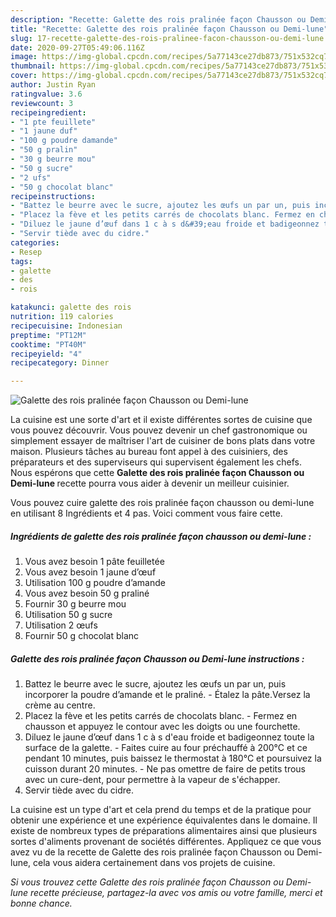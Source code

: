 ```yaml
---
description: "Recette: Galette des rois pralinée façon Chausson ou Demi-lune"
title: "Recette: Galette des rois pralinée façon Chausson ou Demi-lune"
slug: 17-recette-galette-des-rois-pralinee-facon-chausson-ou-demi-lune
date: 2020-09-27T05:49:06.116Z
image: https://img-global.cpcdn.com/recipes/5a77143ce27db873/751x532cq70/galette-des-rois-pralinee-facon-chausson-ou-demi-lune-photo-principale-de-la-recette.jpg
thumbnail: https://img-global.cpcdn.com/recipes/5a77143ce27db873/751x532cq70/galette-des-rois-pralinee-facon-chausson-ou-demi-lune-photo-principale-de-la-recette.jpg
cover: https://img-global.cpcdn.com/recipes/5a77143ce27db873/751x532cq70/galette-des-rois-pralinee-facon-chausson-ou-demi-lune-photo-principale-de-la-recette.jpg
author: Justin Ryan
ratingvalue: 3.6
reviewcount: 3
recipeingredient:
- "1 pte feuillete"
- "1 jaune duf"
- "100 g poudre damande"
- "50 g pralin"
- "30 g beurre mou"
- "50 g sucre"
- "2 ufs"
- "50 g chocolat blanc"
recipeinstructions:
- "Battez le beurre avec le sucre, ajoutez les œufs un par un, puis incorporer la poudre d’amande et le praliné. Étalez la pâte.Versez la crème au centre."
- "Placez la fève et les petits carrés de chocolats blanc. Fermez en chausson et appuyez le contour avec les doigts ou une fourchette."
- "Diluez le jaune d’œuf dans 1 c à s d&#39;eau froide et badigeonnez toute la surface de la galette. Faites cuire au four préchauffé à 200°C et ce pendant 10 minutes, puis baissez le thermostat à 180°C et poursuivez la cuisson durant 20 minutes. Ne pas omettre de faire de petits trous avec un cure-dent, pour permettre à la vapeur de s&#39;échapper."
- "Servir tiède avec du cidre."
categories:
- Resep
tags:
- galette
- des
- rois

katakunci: galette des rois 
nutrition: 119 calories
recipecuisine: Indonesian
preptime: "PT12M"
cooktime: "PT40M"
recipeyield: "4"
recipecategory: Dinner

---
```



![Galette des rois pralinée façon Chausson ou Demi-lune](https://img-global.cpcdn.com/recipes/5a77143ce27db873/751x532cq70/galette-des-rois-pralinee-facon-chausson-ou-demi-lune-photo-principale-de-la-recette.jpg)

La cuisine est une sorte d'art et il existe différentes sortes de cuisine que vous pouvez découvrir. Vous pouvez devenir un chef gastronomique ou simplement essayer de maîtriser l'art de cuisiner de bons plats dans votre maison. Plusieurs tâches au bureau font appel à des cuisiniers, des préparateurs et des superviseurs qui supervisent également les chefs. Nous espérons que cette <strong> Galette des rois pralinée façon Chausson ou Demi-lune </strong> recette pourra vous aider à devenir un meilleur cuisinier.

<!--inarticleads1-->

Vous pouvez cuire galette des rois pralinée façon chausson ou demi-lune en utilisant 8 Ingrédients et 4 pas. Voici comment vous faire cette.

##### Ingrédients de galette des rois pralinée façon chausson ou demi-lune :

1. Vous avez besoin 1 pâte feuilletée
1. Vous avez besoin 1 jaune d’œuf
1. Utilisation 100 g poudre d’amande
1. Vous avez besoin 50 g praliné
1. Fournir 30 g beurre mou
1. Utilisation 50 g sucre
1. Utilisation 2 œufs
1. Fournir 50 g chocolat blanc




<!--inarticleads2-->

##### Galette des rois pralinée façon Chausson ou Demi-lune instructions :

1. Battez le beurre avec le sucre, ajoutez les œufs un par un, puis incorporer la poudre d’amande et le praliné. - Étalez la pâte.Versez la crème au centre.
1. Placez la fève et les petits carrés de chocolats blanc. - Fermez en chausson et appuyez le contour avec les doigts ou une fourchette.
1. Diluez le jaune d’œuf dans 1 c à s d&#39;eau froide et badigeonnez toute la surface de la galette. - Faites cuire au four préchauffé à 200°C et ce pendant 10 minutes, puis baissez le thermostat à 180°C et poursuivez la cuisson durant 20 minutes. - Ne pas omettre de faire de petits trous avec un cure-dent, pour permettre à la vapeur de s&#39;échapper.
1. Servir tiède avec du cidre.




<!--inarticleads1-->

<p>
La cuisine est un type d'art et cela prend du temps et de la pratique pour obtenir une expérience et une expérience équivalentes dans le domaine. Il existe de nombreux types de préparations alimentaires ainsi que plusieurs sortes d'aliments provenant de sociétés différentes. Appliquez ce que vous avez vu de la recette de Galette des rois pralinée façon Chausson ou Demi-lune, cela vous aidera certainement dans vos projets de cuisine.
</p>

<p>
<i>Si vous trouvez cette Galette des rois pralinée façon Chausson ou Demi-lune recette précieuse, partagez-la avec vos amis ou votre famille, merci et bonne chance.</i>
</p>
